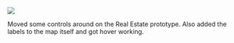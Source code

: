 ![](https://db-feed.s3.amazonaws.com/legacy/Screen_Shot_2016-09-14_at_4_44_11_PM-1473886137899.png)

Moved some controls around on the Real Estate prototype. Also added the labels to the map itself and got hover working.
